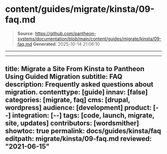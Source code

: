 # content/guides/migrate/kinsta/09-faq.md

> **Source**: https://github.com/pantheon-systems/documentation/blob/main/content/guides/migrate/kinsta/09-faq.md
> **Generated**: 2025-10-14 21:06:10

---

---
title: Migrate a Site From Kinsta to Pantheon Using Guided Migration
subtitle: FAQ
description: Frequently asked questions about migration.
contenttype: [guide]
innav: [false]
categories: [migrate, faq]
cms: [drupal, wordpress]
audience: [development]
product: [--]
integration: [--]
tags: [code, launch, migrate, site, updates]
contributors: [wordsmither]
showtoc: true
permalink: docs/guides/kinsta/faq
editpath: migrate/kinsta/09-faq.md
reviewed: "2021-06-15"
---

<Partial file="migrate/faq-general.md" />
<Partial file="migrate/faq-drupal.md" />
<Partial file="migrate/faq-wordpress.md" />

